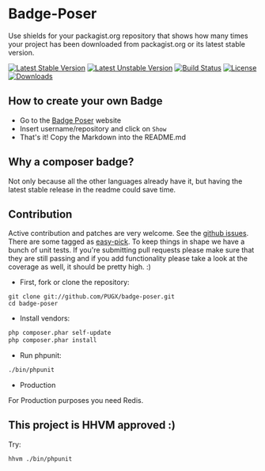Badge-Poser
===========

Use shields for your packagist.org repository that shows how many times your project has been downloaded from packagist.org
or its latest stable version.

[![Latest Stable Version](https://poser.pugx.org/pugx/badge-poser/version.svg)](https://packagist.org/packages/pugx/badge-poser)
[![Latest Unstable Version](https://poser.pugx.org/pugx/badge-poser/v/unstable.svg)](https://packagist.org/packages/pugx/badge-poser)
[![Build Status](https://secure.travis-ci.org/PUGX/badge-poser.svg)](http://travis-ci.org/PUGX/badge-poser)
[![License](https://poser.pugx.org/pugx/badge-poser/license.svg)](https://packagist.org/packages/pugx/badge-poser)
[![Downloads](https://poser.pugx.org/pugx/badge-poser/d/total.svg)](https://packagist.org/packages/pugx/badge-poser)

## How to create your own Badge
-  Go to the [Badge Poser](https://poser.pugx.org) website
-  Insert username/repository and click on `Show`
-  That's it!  Copy the Markdown into the README.md

## Why a composer badge?

Not only because all the other languages already have it, but having the latest stable release in the readme could save time.

## Contribution

Active contribution and patches are very welcome.
See the [github issues](https://github.com/PUGX/badge-poser/issues?state=open). There are some tagged as [easy-pick](https://github.com/PUGX/badge-poser/issues?labels=easy-pick&page=1&state=open).
To keep things in shape we have a bunch of unit tests. If you're submitting pull requests please
make sure that they are still passing and if you add functionality please
take a look at the coverage as well, it should be pretty high. :)

- First, fork or clone the repository:

```
git clone git://github.com/PUGX/badge-poser.git
cd badge-poser
```

- Install vendors:

``` bash
php composer.phar self-update
php composer.phar install
```

- Run phpunit:

``` bash
./bin/phpunit
```

- Production

For Production purposes you need Redis.

## This project is HHVM approved :)

Try:

``` bash
hhvm ./bin/phpunit
```

